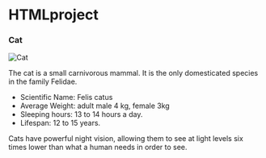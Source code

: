 # HTMLproject
<!DOCTYPE html>
<html lang="en">
  <head>
    <meta charset="utf-8">
    <title>Animal Trading Cards</title>
    <link rel="stylesheet" href="styles.css">
  </head>
  <body>
 <div class= "container">
   <h3> Cat </h3>
     <img src= "Grumpy Cat.jpg" alt="Cat"> <br>
   <div>
    <div class="information">
      <p> <div class="text">The cat is a small carnivorous mammal. It is the only domesticated species in the family Felidae. </p>
             <ul>
             <li> <span class="Label">Scientific Name: </span>Felis catus </li>
             <li> <span class="Label">Average Weight: </span>adult male 4 kg, female 3kg  </li>
             <li> <span class="Label">Sleeping hours: </span> 13 to 14 hours a day.</li>
             <li> <span class="Label">Lifespan: </span> 12 to 15 years.</li>
                </li>
             </ul>
           <p> <div class="last">Cats have powerful night vision, allowing them to see at light levels six times lower than what a human needs in order to see.</div>
    </p> </div>
</div>
  </body>
</html>
